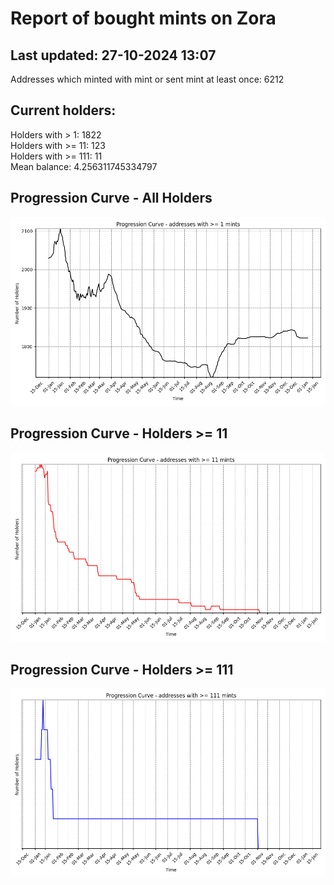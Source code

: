 # Report of bought mints on Zora
## Last updated: 27-10-2024 13:07
Addresses which minted with mint or sent mint at least once: 6212

## Current holders:
Holders with > 1: 1822  
Holders with >= 11: 123  
Holders with >= 111: 11  
Mean balance: 4.256311745334797  

## Progression Curve - All Holders
![addresses with >= 1 mint](progression_curve_all.png)
## Progression Curve - Holders >= 11
![addresses with >= 11 mints](progression_curve_gt_11.png)
## Progression Curve - Holders >= 111
![addresses with >= 111 mints](progression_curve_gt_111.png)
